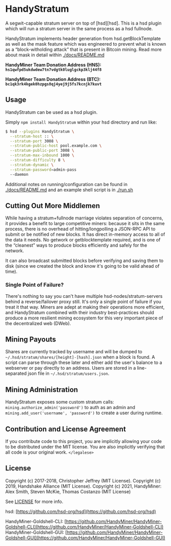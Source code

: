 # HandyStratum

A segwit-capable stratum server on top of [hsd][hsd]. This is a hsd
plugin which will run a stratum server in the same process as a hsd fullnode.

HandyStratum implements header generation from hsd.getBlockTemplate as well as the mask feature which was engineered to prevent what is known as a “block-witholding attack” that is present in Bitcoin mining. Read more about mask in detail within [./docs/README.md](./docs/README.md)

**HandyMiner Team Donation Address (HNS): ```hs1qwfpd5ukdwdew7tn7vdgtk0luglgckp3klj44f8```**

**HandyMiner Team Donation Address (BTC): ```bc1qk3rk4kgek0hzpgs8qj4yej9j5fs7kcnjk7kuvt```**

## Usage

HandyStratum can be used as a hsd plugin.

Simply ```npm install HandyStratum``` within your hsd directory and run like:

``` bash
$ hsd --plugins HandyStratum \
  --stratum-host :: \
  --stratum-port 3008 \
  --stratum-public-host pool.example.com \
  --stratum-public-port 3008 \
  --stratum-max-inbound 1000 \
  --stratum-difficulty 8 \
  --stratum-dynamic \
  --stratum-password=admin-pass
  --daemon
```

Additional notes on running/configuration can be found in [./docs/README.md](./docs/README.md) and an example shell script is in [./run.sh](./run.sh)

## Cutting Out More Middlemen

While having a stratum+fullnode marriage violates separation of concerns, it provides a benefit to large competitive miners: because it sits in the same process, there is no overhead of hitting/longpolling a JSON-RPC API to submit or be notified of new blocks. It has direct in-memory access to all of the data it needs. No getwork or getblocktemplate required, and is one of the “cleanest” ways to produce blocks efficiently and safely for the network.

It can also broadcast submitted blocks before verifying and saving them to disk (since we created the block and know it's going to be valid ahead of time).

### Single Point of Failure?

There's nothing to say you can't have multiple hsd-nodes/stratum-servers behind a reverse/failover proxy still. It's only a single point of failure if you treat it that way. Miners are adept at making their operations more efficient, and HandyStratum combined with their industry best-practices should produce a more resilient mining ecosystem for this very important piece of the decentralized web (DWeb).

## Mining Payouts

Shares are currently tracked by username and will be dumped to
`~/.hsd/stratum/shares/[height]-[hash].json` when a block is found. A script
can parse through these later and either add the user's balance to a webserver
or pay directly to an address. Users are stored in a line-separated json file
in `~/.hsd/stratum/users.json`.

## Mining Administration

HandyStratum exposes some custom stratum calls:
`mining.authorize_admin('password')` to auth as an admin and
`mining.add_user('username', 'password')` to create a user during runtime.

## Contribution and License Agreement

If you contribute code to this project, you are implicitly allowing your code
to be distributed under the MIT license. You are also implicitly verifying that
all code is your original work. `</legalese>`

## License

Copyright (c) 2017-2018, Christopher Jeffrey (MIT License).
Copyright (c) 2019, Handshake Alliance (MIT License).
Copyright (c) 2021, HandyMiner: Alex Smith, Steven McKie, Thomas Costanzo (MIT License)

See [LICENSE](LICENSE) for more info.

hsd: [https://github.com/hsd-org/hsd](https://github.com/hsd-org/hsd)

HandyMiner-Goldshell-CLI: [https://github.com/HandyMiner/HandyMiner-Goldshell-CLI](https://github.com/HandyMiner/HandyMiner-Goldshell-CLI)
HandyMiner-Goldshell-GUI: [https://github.com/HandyMiner/HandyMiner-Goldshell-GUI](https://github.com/HandyMiner/HandyMiner-Goldshell-GUI)

